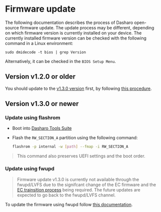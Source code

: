# Firmware update

The following documentation describes the process of Dasharo open-source
firmware update. The update process may be different, depending on which
firmware version is currently installed on your device. The currently installed
firmware version can be checked with the following command in a Linux
environment:

```shell
sudo dmidecode -t bios | grep Version
```

Alternatively, it can be checked in the `BIOS Setup Menu`.

## Version v1.2.0 or older

You should update to the [v1.3.0 version](../releases/#v130-2022-09-01) first,
by following
[this procedure](../../../common-coreboot-docs/dasharo_tools_suite/#dasharo-ec-transition).

## Version v1.3.0 or newer

### Update using flashrom

* Boot into
  [Dasharo Tools Suite](../../../common-coreboot-docs/dasharo_tools_suite/#running)

* Flash the `RW_SECTION_A` partition using the following command:

  ```bash
  flashrom -p internal -w [path] --fmap -i RW_SECTION_A
  ```

> This command also preserves UEFI settings and the boot order.

### Update using fwupd

> Firmware update v1.3.0 is currently not available through the fwupd/LVFS due
> to the signifcant change of the EC firmware and the
> [EC trainsition process](../../../common-coreboot-docs/dasharo_tools_suite/#dasharo-ec-transition)
> being required. The future updates are expected to go back to the fwupd/LVFS
> channel.

To update the firmware using fwupd follow
[this documentation](../../common-coreboot-docs/fwupd_usage.md).
